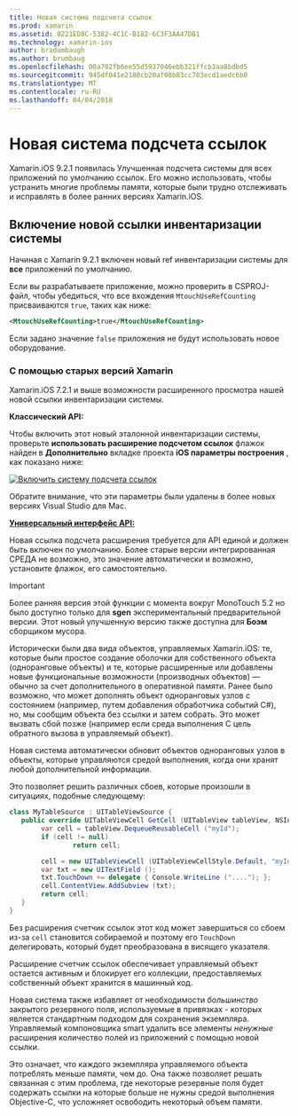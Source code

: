```yaml
---
title: Новая система подсчета ссылок
ms.prod: xamarin
ms.assetid: 0221ED8C-5382-4C1C-B182-6C3F3AA47DB1
ms.technology: xamarin-ios
author: bradumbaugh
ms.author: brumbaug
ms.openlocfilehash: 00a792fb6ee55d5937046ebb321ffcb3aa8bdbd5
ms.sourcegitcommit: 945df041e2180cb20af08b83cc703ecd1aedc6b0
ms.translationtype: MT
ms.contentlocale: ru-RU
ms.lasthandoff: 04/04/2018
---
```

# <a name="new-reference-counting-system"></a>Новая система подсчета ссылок

Xamarin.iOS 9.2.1 появилась Улучшенная подсчета системы для всех приложений по умолчанию ссылок. Его можно использовать, чтобы устранить многие проблемы памяти, которые были трудно отслеживать и исправлять в более ранних версиях Xamarin.iOS.

## <a name="enabling-the-new-reference-counting-system"></a>Включение новой ссылки инвентаризации системы

Начиная с Xamarin 9.2.1 включен новый ref инвентаризации системы для **все** приложений по умолчанию.

Если вы разрабатываете приложение, можно проверить в CSPROJ-файл, чтобы убедиться, что все вхождения `MtouchUseRefCounting` присваиваются `true`, таких как ниже:

```xml
<MtouchUseRefCounting>true</MtouchUseRefCounting>
```

Если задано значение `false` приложения не будут использовать новое оборудование.

### <a name="using-older-versions-of-xamarin"></a>С помощью старых версий Xamarin

Xamarin.iOS 7.2.1 и выше возможности расширенного просмотра нашей новой ссылки инвентаризации системы.

**Классический API:**

Чтобы включить этот новый эталонной инвентаризации системы, проверьте **использовать расширение подсчетом ссылок** флажок найден в **Дополнительно** вкладке проекта **iOS параметры построения** , как показано ниже: 

[![](newrefcount-images/image1.png "Включить систему подсчета ссылок")](newrefcount-images/image1.png#lightbox)

Обратите внимание, что эти параметры были удалены в более новых версиях Visual Studio для Mac.

 **[Универсальный интерфейс API:](~/cross-platform/macios/unified/index.md)**

 Новая ссылка подсчета расширения требуется для API единой и должен быть включен по умолчанию. Более старые версии интегрированная СРЕДА не возможно, это значение автоматически и возможно, установите флажок, его самостоятельно.

    
> [!IMPORTANT]
> Более ранняя версия этой функции с момента вокруг MonoTouch 5.2 но было доступно только для **sgen** экспериментальный предварительной версии. Этот новый улучшенную версию также доступна для **Боэм** сборщиком мусора.


Исторически были два вида объектов, управляемых Xamarin.iOS: те, которые были простое создание оболочки для собственного объекта (одноранговые объекты) и те, которые расширенные или добавлены новые функциональные возможности (производных объектов) — обычно за счет дополнительного в оперативной памяти. Ранее было возможно, что может дополнять объект одноранговых узлов с состоянием (например, путем добавления обработчика событий C#), но, мы сообщим объекта без ссылки и затем собрать. Это может вызвать сбой позже (например если среда выполнения C цель обратного вызова в управляемый объект).

Новая система автоматически обновит объектов одноранговых узлов в объекты, которые управляются средой выполнения, когда они хранят любой дополнительной информации.

Это позволяет решить различных сбоев, которые произошли в ситуациях, подобные следующему:

```csharp
class MyTableSource : UITableViewSource {
   public override UITableViewCell GetCell (UITableView tableView, NSIndexPath indexPath) {
        var cell = tableView.DequeueReusableCell ("myId");
        if (cell != null)
                return cell;

        cell = new UITableViewCell (UITableViewCellStyle.Default, "myId");
        var txt = new UITextField ();
        txt.TouchDown += delegate { Console.WriteLine ("...."); };
        cell.ContentView.AddSubview (txt);
        return cell;
   }
}
```

Без расширения счетчик ссылок этот код может завершиться со сбоем из-за `cell` становится собираемой и поэтому его `TouchDown` делегировать, который будет преобразована в висящего указателя.

Расширение счетчик ссылок обеспечивает управляемый объект остается активным и блокирует его коллекции, предоставляемых собственный объект хранится в машинный код.

Новая система также избавляет от необходимости *большинство* закрытого резервного поля, используемые в привязках - которых является стандартным подходом для сохранения экземпляра. Управляемый компоновщика smart удалить все элементы *ненужные* расширения количество полей из приложений с помощью новой ссылки.

Это означает, что каждого экземпляра управляемого объекта потреблять меньше памяти, чем до. Она также позволяет решать связанная с этим проблема, где некоторые резервные поля будет содержать ссылки на которые больше не нужны средой выполнения Objective-C, что усложняет освободить некоторый объем памяти.
